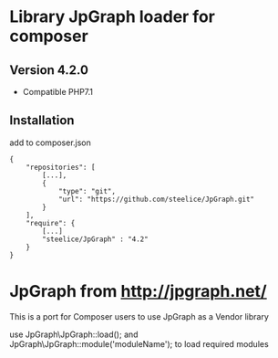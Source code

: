 # Library JpGraph loader for composer

## Version 4.2.0
* Compatible PHP7.1

## Installation

add to composer.json

    {
        "repositories": [
            [...],
            {
                "type": "git",
                "url": "https://github.com/steelice/JpGraph.git"
            }
        ],
        "require": {
            [...]
            "steelice/JpGraph" : "4.2"
        }
    }

JpGraph from http://jpgraph.net/
======
This is a port for Composer users to use JpGraph as a Vendor library

use JpGraph\JpGraph::load(); and JpGraph\JpGraph::module('moduleName'); to load required modules
